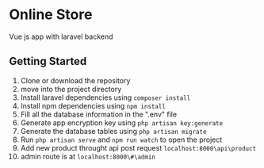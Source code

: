 # Online Store

Vue js app with laravel backend

## Getting Started

1. Clone or download the repository
2. move into the project directory
3. Install laravel dependencies using `` composer install  ``
4. Install npm dependencies using `` npm install ``
5. Fill all the database information in the ".env" file
6. Generate app encryption key using `` php artisan key:generate ``
7. Generate the database tables using `` php artisan migrate `` 
8. Run `` php artisan serve `` and `` npm run watch `` to open the project
9. Add new product throught api post request `` localhost:8000\api\product ``
10. admin route is at `` localhost:8000\#\admin ``